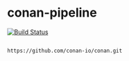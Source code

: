 # conan-pipeline

[![Build Status](https://travis-ci.com/githubfoam/conan-pipeline.svg?branch=dev)](https://travis-ci.com/githubfoam/conan-pipeline)  

~~~~

https://github.com/conan-io/conan.git

~~~~
